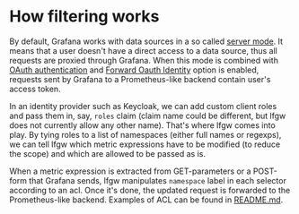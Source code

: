 # How filtering works

By default, Grafana works with data sources in a so called [server mode](https://grafana.com/docs/grafana/latest/datasources/prometheus/#prometheus-settings). It means that a user doesn't have a direct access to a data source, thus all requests are proxied through Grafana. When this mode is combined with [OAuth authentication](https://grafana.com/docs/grafana/latest/auth/generic-oauth/) and [Forward Oauth Identity](https://grafana.com/docs/grafana/latest/developers/plugins/add-authentication-for-data-source-plugins/#forward-oauth-identity-for-the-logged-in-user) option is enabled, requests sent by Grafana to a Prometheus-like backend contain user's access token.

In an identity provider such as Keycloak, we can add custom client roles and pass them in, say, `roles` claim (claim name could be different, but lfgw does not currently allow any other name). That's where lfgw comes into play. By tying roles to a list of namespaces (either full names or regexps), we can tell lfgw which metric expressions have to be modified (to reduce the scope) and which are allowed to be passed as is.

When a metric expression is extracted from GET-parameters or a POST-form that Grafana sends, lfgw manipulates `namespace` label in each selector according to an acl. Once it's done, the updated request is forwarded to the Prometheus-like backend. Examples of ACL can be found in [README.md](../README.md#aclyaml-syntax).

